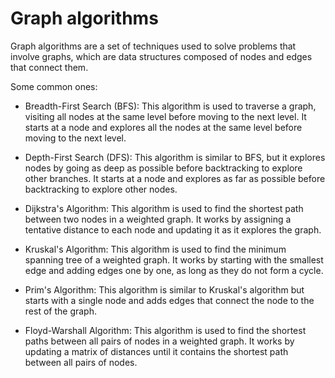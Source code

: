 # Graph algorithms

Graph algorithms are a set of techniques used to solve problems that involve graphs, which are data structures composed of nodes and edges that connect them.

Some common ones:

* Breadth-First Search (BFS): This algorithm is used to traverse a graph, visiting all nodes at the same level before moving to the next level. It starts at a node and explores all the nodes at the same level before moving to the next level.

* Depth-First Search (DFS): This algorithm is similar to BFS, but it explores nodes by going as deep as possible before backtracking to explore other branches. It starts at a node and explores as far as possible before backtracking to explore other nodes.

* Dijkstra's Algorithm: This algorithm is used to find the shortest path between two nodes in a weighted graph. It works by assigning a tentative distance to each node and updating it as it explores the graph.

* Kruskal's Algorithm: This algorithm is used to find the minimum spanning tree of a weighted graph. It works by starting with the smallest edge and adding edges one by one, as long as they do not form a cycle.

* Prim's Algorithm: This algorithm is similar to Kruskal's algorithm but starts with a single node and adds edges that connect the node to the rest of the graph.

* Floyd-Warshall Algorithm: This algorithm is used to find the shortest paths between all pairs of nodes in a weighted graph. It works by updating a matrix of distances until it contains the shortest path between all pairs of nodes.
